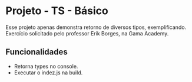 # Projeto - TS - Básico

Esse projeto apenas demonstra retorno de diversos tipos, exemplificando.
Exercício solicitado pelo professor Erik Borges, na Gama Academy.



## Funcionalidades

- Retorna types no console.
- Executar o indez.js na build.
